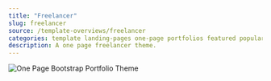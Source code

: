 ```yaml
---
title: "Freelancer"
slug: freelancer
source: /template-overviews/freelancer
categories: template landing-pages one-page portfolios featured popular
description: A one page freelancer theme.
---
```


<img src="/assets/img/templates/freelancer.jpg" class="img-responsive" alt="One Page Bootstrap Portfolio Theme">